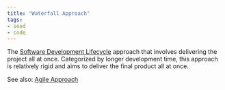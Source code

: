 ```yaml
---
title: "Waterfall Approach"
tags:
- seed
- code
---
```


The [Software Development Lifecycle](notes/Software%20Development%20Lifecycle.md) approach that involves delivering the project all at once. Categorized by longer development time, this approach is relatively rigid and aims to deliver the final product all at once.

See also: [Agile Approach](notes/Agile%20Approach.md) 